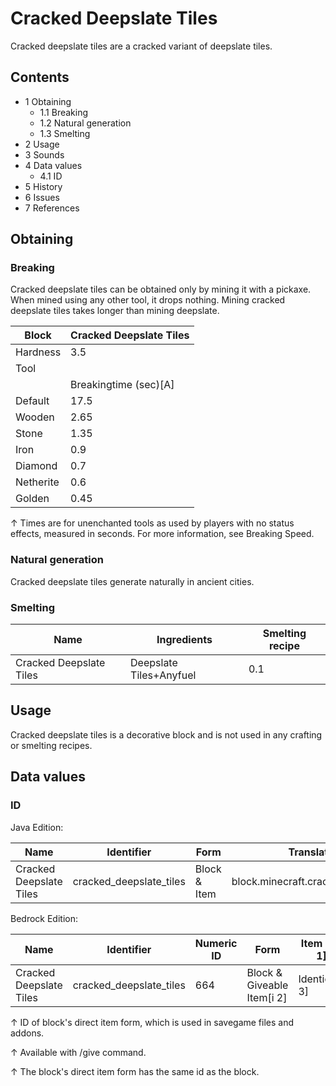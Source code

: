 # Cracked Deepslate Tiles
Cracked deepslate tiles are a cracked variant of deepslate tiles.

## Contents
- 1 Obtaining
	- 1.1 Breaking
	- 1.2 Natural generation
	- 1.3 Smelting
- 2 Usage
- 3 Sounds
- 4 Data values
	- 4.1 ID
- 5 History
- 6 Issues
- 7 References

## Obtaining
### Breaking
Cracked deepslate tiles can be obtained only by mining it with a pickaxe. When mined using any other tool, it drops nothing. Mining cracked deepslate tiles takes longer than mining deepslate.

| Block     | Cracked Deepslate Tiles |
|-----------|-------------------------|
| Hardness  | 3.5                     |
| Tool      |                         |
|           | Breakingtime (sec)[A]   |
| Default   | 17.5                    |
| Wooden    | 2.65                    |
| Stone     | 1.35                    |
| Iron      | 0.9                     |
| Diamond   | 0.7                     |
| Netherite | 0.6                     |
| Golden    | 0.45                    |


↑ Times are for unenchanted tools as used by players with no status effects, measured in seconds. For more information, see Breaking Speed.


### Natural generation
Cracked deepslate tiles generate naturally in ancient cities.

### Smelting
| Name                    | Ingredients             | Smelting recipe |
|-------------------------|-------------------------|-----------------|
| Cracked Deepslate Tiles | Deepslate Tiles+Anyfuel | 0.1             |

## Usage
Cracked deepslate tiles is a decorative block and is not used in any crafting or smelting recipes.

## Data values
### ID
Java Edition:

| Name                    | Identifier              | Form         | Translation key                         |
|-------------------------|-------------------------|--------------|-----------------------------------------|
| Cracked Deepslate Tiles | cracked_deepslate_tiles | Block & Item | block.minecraft.cracked_deepslate_tiles |

Bedrock Edition:

| Name                    | Identifier              | Numeric ID | Form                       | Item ID[i 1]   | Translation key                   |
|-------------------------|-------------------------|------------|----------------------------|----------------|-----------------------------------|
| Cracked Deepslate Tiles | cracked_deepslate_tiles | 664        | Block & Giveable Item[i 2] | Identical[i 3] | tile.cracked_deepslate_tiles.name |


↑ ID of block's direct item form, which is used in savegame files and addons.

↑ Available with /give command.

↑ The block's direct item form has the same id as the block.


